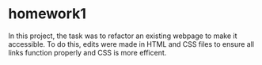# homework1


In this project, the task was to refactor an existing webpage to make it accessible. To do this, edits were made in HTML and CSS files to ensure all links function properly and CSS is more efficent.